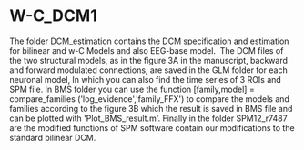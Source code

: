 # W-C_DCM1
The folder DCM_estimation contains the DCM specification and estimation for bilinear and w-C Models and also EEG-base model.  
The DCM files of the two structural models, as in the figure 3A in the manuscript, backward and forward modulated connections, 
are saved in the GLM folder for each neuronal model, In which you can also find the time series of 3 ROIs and SPM file. 
In BMS folder you can use the function [family,model] = compare_families ('log_evidence','family_FFX') to compare the models 
and families according to the figure 3B which the result is saved in BMS file and can be plotted with 'Plot_BMS_result.m'. Finally in
the folder SPM12_r7487 are the modified functions of SPM software contain our modifications to the standard bilinear DCM.
